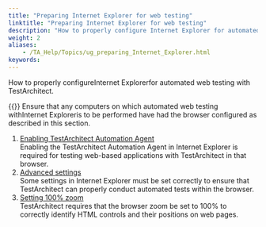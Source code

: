 ```yaml
--- 
title: "Preparing Internet Explorer for web testing"
linktitle: "Preparing Internet Explorer for web testing"
description: "How to properly configure Internet Explorer for automated web testing with TestArchitect."
weight: 2
aliases: 
    - /TA_Help/Topics/ug_preparing_Internet_Explorer.html
keywords: 
---
```


How to properly configureInternet Explorerfor automated web testing with TestArchitect.

{{<note>}} Ensure that any computers on which automated web testing withInternet Exploreris to be performed have had the browser configured as described in this section.

1.  [Enabling TestArchitect Automation Agent](/TA_Automation/Topics/aut_enabling_automation_agent_IE.html)  
Enabling the TestArchitect Automation Agent in Internet Explorer is required for testing web-based applications with TestArchitect in that browser.
2.  [Advanced settings](/TA_Automation/Topics/aut_advanced_settings_IE.html)  
Some settings in Internet Explorer must be set correctly to ensure that TestArchitect can properly conduct automated tests within the browser.
3.  [Setting 100% zoom](/TA_Automation/Topics/aut_app_testing_setting_zoom_IE.html)  
TestArchitect requires that the browser zoom be set to 100% to correctly identify HTML controls and their positions on web pages.


